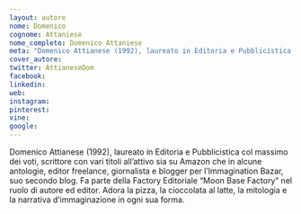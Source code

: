 ```yaml
---
layout: autore
nome: Domenico
cognome: Attaniese
nome_completo: Domenico Attaniese
meta: "Domenico Attianese (1992), laureato in Editoria e Pubblicistica col massimo dei voti, scrittore con vari titoli all’attivo sia su Amazon che in alcune antologie, editor freelance, giornalista e blogger per l’Immagination Bazar, suo secondo blog. Fa parte della Factory Editoriale “Moon Base Factory” nel ruolo di autore ed editor. Adora la pizza, la cioccolata al latte, la mitologia e la narrativa d’immaginazione in ogni sua forma."
cover_autore:
twitter: AttianeseDom
facebook:
linkedin:
web:
instagram:
pinterest:
vine:
google:
---
```

Domenico Attianese (1992), laureato in Editoria e Pubblicistica col massimo dei voti, scrittore con vari titoli all’attivo sia su Amazon che in alcune antologie, editor freelance, giornalista e blogger per l’Immagination Bazar, suo secondo blog. Fa parte della Factory Editoriale “Moon Base Factory” nel ruolo di autore ed editor. Adora la pizza, la cioccolata al latte, la mitologia e la narrativa d’immaginazione in ogni sua forma.
